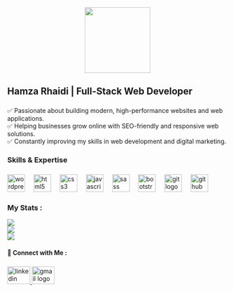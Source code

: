 <div align="center">
  <img height="150" src="https://media3.giphy.com/media/v1.Y2lkPTc5MGI3NjExMmxrbDVwMW4zcHBjaHJndGp6d253eHQ4aDBqMGhscGJoMTluYTZ4ZSZlcD12MV9pbnRlcm5hbF9naWZfYnlfaWQmY3Q9Zw/bGgsc5mWoryfgKBx1u/giphy.gif"  />
</div>

###

<h2 align="centre">Hamza Rhaidi | Full-Stack Web Developer</h2>

###

<p align="centre">✅ Passionate about building modern, high-performance websites and web applications.<br>✅ Helping businesses grow online with SEO-friendly and responsive web solutions.<br>✅ Constantly improving my skills in web development and digital marketing.</p>

###

<h3 align="centre">Skills & Expertise</h3>

###

<div align="centre">
  <img src="https://cdn.jsdelivr.net/gh/devicons/devicon/icons/wordpress/wordpress-original.svg" height="40" alt="wordpress logo"  />
  <img width="12" />
  <img src="https://cdn.jsdelivr.net/gh/devicons/devicon/icons/html5/html5-original.svg" height="40" alt="html5 logo"  />
  <img width="12" />
  <img src="https://cdn.jsdelivr.net/gh/devicons/devicon/icons/css3/css3-original.svg" height="40" alt="css3 logo"  />
  <img width="12" />
  <img src="https://cdn.jsdelivr.net/gh/devicons/devicon/icons/javascript/javascript-original.svg" height="40" alt="javascript logo"  />
  <img width="12" />
  <img src="https://cdn.jsdelivr.net/gh/devicons/devicon/icons/sass/sass-original.svg" height="40" alt="sass logo"  />
  <img width="12" />
  <img src="https://cdn.jsdelivr.net/gh/devicons/devicon/icons/bootstrap/bootstrap-original.svg" height="40" alt="bootstrap logo"  />
  <img width="12" />
  <img src="https://cdn.jsdelivr.net/gh/devicons/devicon/icons/git/git-original.svg" height="40" alt="git logo"  />
  <img width="12" />
  <img src="https://cdn.jsdelivr.net/gh/devicons/devicon/icons/github/github-original.svg" height="40" alt="github logo"  />
</div>

###

<h3 align="centre">My Stats :</h3>

![](https://github-readme-stats.vercel.app/api?username=hamza-ghaydi&theme=github_dark_dimmed&hide_border=false&include_all_commits=false&count_private=false)<br/>
![](https://nirzak-streak-stats.vercel.app/?user=hamza-ghaydi&theme=github_dark_dimmed&hide_border=false)<br/>
![](https://github-readme-stats.vercel.app/api/top-langs/?username=hamza-ghaydi&theme=github_dark_dimmed&hide_border=false&include_all_commits=false&count_private=false&layout=compact)



<h4 align="centre">📩 Connect with Me  :</h4>

###

<div align="centre">
  <a href="https://www.linkedin.com/in/hamza-rhaidi-34a59125a/" target="_blank">
    <img src="https://raw.githubusercontent.com/maurodesouza/profile-readme-generator/master/src/assets/icons/social/linkedin/default.svg" width="52" height="40" alt="linkedin logo"  />
  </a>
  <a href="mailto:hamza@controlweb.ma" target="_blank">
    <img src="https://raw.githubusercontent.com/maurodesouza/profile-readme-generator/master/src/assets/icons/social/gmail/default.svg" width="52" height="40" alt="gmail logo"  />
  </a>
</div>



